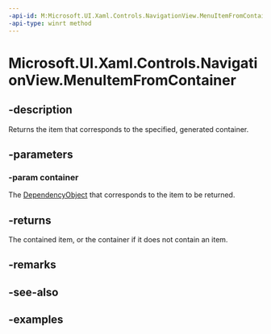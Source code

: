 ```yaml
---
-api-id: M:Microsoft.UI.Xaml.Controls.NavigationView.MenuItemFromContainer(Windows.UI.Xaml.DependencyObject)
-api-type: winrt method
---
```


<!-- Method syntax.
public object NavigationView.MenuItemFromContainer(DependencyObject container)
-->

# Microsoft.UI.Xaml.Controls.NavigationView.MenuItemFromContainer

## -description

Returns the item that corresponds to the specified, generated container.

## -parameters

### -param container

The [DependencyObject](../windows.ui.xaml/dependencyobject.md) that corresponds to the item to be returned.

## -returns

The contained item, or the container if it does not contain an item.

## -remarks

## -see-also

## -examples

